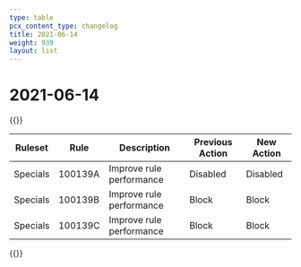 ```yaml
---
type: table
pcx_content_type: changelog
title: 2021-06-14
weight: 939
layout: list
---
```


# 2021-06-14

{{<table-wrap>}}

<table style="width: 100%">
  <thead>
    <tr>
      <th>Ruleset</th>
      <th>Rule</th>
      <th>Description</th>
      <th>Previous Action</th>
      <th>New Action</th>
    </tr>
  </thead>
  <tbody>
    <tr>
      <td>Specials</td>
      <td>100139A</td>
      <td>Improve rule performance</td>
      <td>Disabled</td>
      <td>Disabled</td>
    </tr>
    <tr>
      <td>Specials</td>
      <td>100139B</td>
      <td>Improve rule performance</td>
      <td>Block</td>
      <td>Block</td>
    </tr>
    <tr>
      <td>Specials</td>
      <td>100139C</td>
      <td>Improve rule performance</td>
      <td>Block</td>
      <td>Block</td>
    </tr>
  </tbody>
</table>
{{</table-wrap>}}
